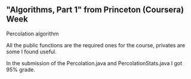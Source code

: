 "Algorithms, Part 1" from Princeton (Coursera)
Week 
---------

Percolation algorithm

All the public functions are the required ones for the course, privates are some I found useful.

In the submission of the Percolation.java and PercolationStats.java I got 95% grade.
